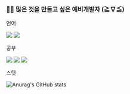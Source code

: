 ### 🙋‍♂️ 많은 것을 만들고 싶은 예비개발자 (≧∇≦)

언어

<a href="https://simpleicons.org" target="_blank"><img src="https://img.shields.io/badge/C-A8B9CC?style=flat-square&logo=C&logoColor=white"/></a>
<a href="https://simpleicons.org" target="_blank"><img src="https://img.shields.io/badge/C%2B%2B-00599C?style=flat-square&logo=C%2B%2B&logoColor=white"/></a>

 공부
 
<a href="https://simpleicons.org" target="_blank"><img src="https://img.shields.io/badge/JavaScript-F7DF1E?style=flat-square&logo=JavaScript&logoColor=white"/></a>
<a href="https://simpleicons.org" target="_blank"><img src="https://img.shields.io/badge/Java-007396?style=flat-square&logo=Java&logoColor=white"/></a>
<a href="https://simpleicons.org" target="_blank"><img src="https://img.shields.io/badge/Android Studio-3DDC84?style=flat-square&logo=Android Studio&logoColor=white"/></a>

스텟

![Anurag's GitHub stats](https://github-readme-stats.vercel.app/api?username=thelight0804&theme=default&show_icons=true)

